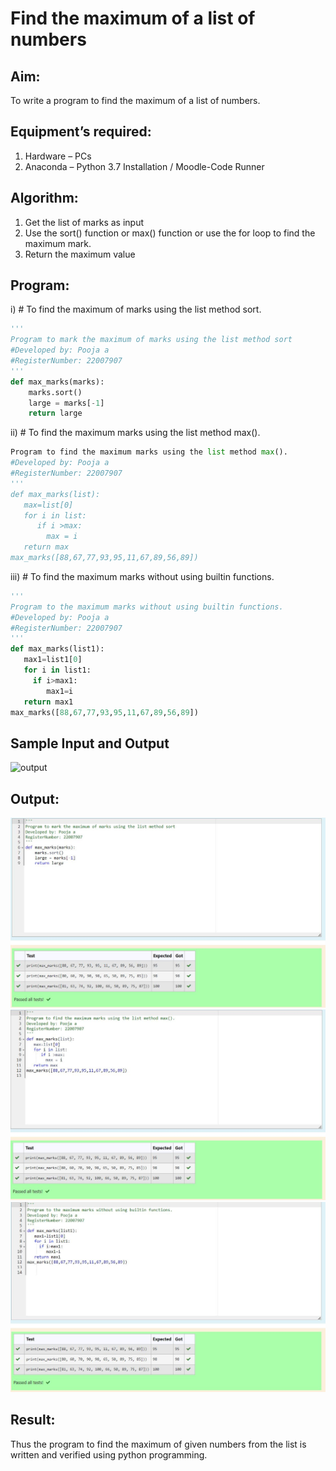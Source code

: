 # Find the maximum of a list of numbers
## Aim:
To write a program to find the maximum of a list of numbers.
## Equipment’s required:
1.	Hardware – PCs
2.	Anaconda – Python 3.7 Installation / Moodle-Code Runner
## Algorithm:
1.	Get the list of marks as input
2.	Use the sort() function or max() function or use the for loop to find the maximum mark.
3.	Return the maximum value
## Program:

i)	# To find the maximum of marks using the list method sort.
```Python
''' 
Program to mark the maximum of marks using the list method sort
#Developed by: Pooja a
#RegisterNumber: 22007907
'''
def max_marks(marks):
    marks.sort()
    large = marks[-1]
    return large
```

ii)	# To find the maximum marks using the list method max().
```Python
Program to find the maximum marks using the list method max().
#Developed by: Pooja a
#RegisterNumber: 22007907
'''
def max_marks(list):
   max=list[0]
   for i in list:
      if i >max:
        max = i
   return max           
max_marks([88,67,77,93,95,11,67,89,56,89])

```

iii) # To find the maximum marks without using builtin functions.
```Python
''' 
Program to the maximum marks without using builtin functions.
#Developed by: Pooja a
#RegisterNumber: 22007907
'''
def max_marks(list1):
   max1=list1[0]
   for i in list1:
     if i>max1:
        max1=i
   return max1
max_marks([88,67,77,93,95,11,67,89,56,89]) 
```
## Sample Input and Output
![output](./img/max_marks1.jpg) 

## Output:
![](find1.jpeg)
![](find2.jpeg)
![](find3.jpeg)


## Result:
Thus the program to find the maximum of given numbers from the list is written and verified using python programming.
